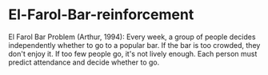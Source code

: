 # El-Farol-Bar-reinforcement
El Farol Bar Problem (Arthur, 1994): Every week, a group of people decides independently whether to go to a popular bar. If the bar is too crowded, they don't enjoy it. If too few people go, it's not lively enough. Each person must predict attendance and decide whether to go.
